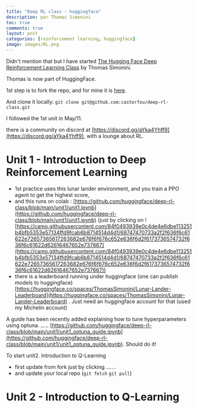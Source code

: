 ```yaml
---
title: "Deep RL class - huggingface"
description: par Thomas Simonini
toc: true
comments: true
layout: post
categories: [reinforcement learning, huggingface]
image: images/RL.png
---
```


Didn't mention that but I have started [The Hugging Face Deep Reinforcement Learning Class](https://github.com/huggingface/deep-rl-class) by Thomas Simonini.

Thomas is now part of HuggingFace.

1st step is to fork the repo, and for mine it is [here](https://github.com/castorfou/deep-rl-class).

And clone it locally: `git clone git@github.com:castorfou/deep-rl-class.git`



I followed the 1st unit in May/11.

there is a community on discord at [https://discord.gg/aYka4Yhff9](https://discord.gg/aYka4Yhff9), with a lounge about RL.

# Unit 1 - Introduction to Deep Reinforcement Learning

* 1st practice uses this lunar lander environment, and you train a PPO agent to get the highest score, 
* and this runs on colab : [https://github.com/huggingface/deep-rl-class/blob/main/unit1/unit1.ipynb](https://github.com/huggingface/deep-rl-class/blob/main/unit1/unit1.ipynb) (just by clicking on ![https://camo.githubusercontent.com/84f0493939e0c4de4e6dbe113251b4bfb5353e57134ffd9fcab6b8714514d4d1/68747470733a2f2f636f6c61622e72657365617263682e676f6f676c652e636f6d2f6173736574732f636f6c61622d62616467652e737667](https://camo.githubusercontent.com/84f0493939e0c4de4e6dbe113251b4bfb5353e57134ffd9fcab6b8714514d4d1/68747470733a2f2f636f6c61622e72657365617263682e676f6f676c652e636f6d2f6173736574732f636f6c61622d62616467652e737667))
* there is a leaderboard running under huggingface (one can publish models to huggingface) [https://huggingface.co/spaces/ThomasSimonini/Lunar-Lander-Leaderboard](https://huggingface.co/spaces/ThomasSimonini/Lunar-Lander-Leaderboard) . Just need an huggingface account for that (used my Michelin account)

A guide has been recently added explaining how to tune hyperparameters using optuna. <img src="https://github.githubassets.com/images/icons/emoji/unicode/1f449.png" alt="point_right" style="zoom:25%;" /> [https://github.com/huggingface/deep-rl-class/blob/main/unit1/unit1_optuna_guide.ipynb](https://github.com/huggingface/deep-rl-class/blob/main/unit1/unit1_optuna_guide.ipynb). Should do it!



To start unit2. Introduction to Q-Learning

* first update from fork just by clicking<img src="https://docs.github.com/assets/cb-33131/images/help/repository/fetch-upstream-drop-down.png" alt="&quot;Fetch upstream&quot; drop-down" style="zoom:15%;" />
* and update your local repo (`git fetch` `git pull`)



# Unit 2 - Introduction to Q-Learning
